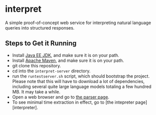 interpret
=========

A simple proof-of-concept web service for interpreting natural language queries into structured responses.

Steps to Get it Running
-----------------------
 * Install [Java EE JDK][java], and make sure it is on your path.
 * Install [Apache Maven][maven], and make sure it is on your path.
 * git clone this repository.
 * cd into the `interpret-server` directory.
 * run the `runtestserver.sh` script, which should bootstrap the project.
   Please note that this will have to download a lot of dependencies,
   including several quite large language models totaling a few hundred MB.
   It may take a while.
 * Open a web browser and go to [the parser page][parser].
 * To see minimal time extraction in effect, go to
   [the intepreter page][interpreter].

[java]: http://www.oracle.com/technetwork/java/javaee/downloads/java-ee-sdk-6u3-jdk-7u1-downloads-523391.html
[maven]: http://maven.apache.org/download.cgi
[parser]: http://localhost:8080/parser/?phrase=This%20is%20a%20sentence%20I%20want%20to%20parse.
[interprer]: http://localhost:8080/interpret/?phrase=I%20want%20to%20meet%20a%20mobile%20developer%20in%20austin%20this%20month
